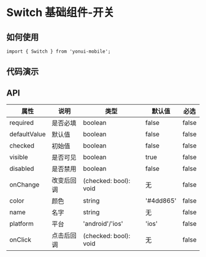 # Switch 基础组件-开关
## 如何使用

```
import { Switch } from 'yonui-mobile';

```

## 代码演示


## API

属性 | 说明 | 类型 | 默认值 | 必选
----|-----|------|------|------
required | 是否必填 | boolean | false | false
defaultValue | 默认值 | boolean | false | false
checked | 初始值 | boolean | false | false
visible | 是否可见 | boolean | true | false
disabled | 是否禁用 | boolean | false | false
onChange | 改变后回调 | (checked: bool): void | 无 | false
color | 颜色 | string | '#4dd865' | false
name | 名字 | string | 无 | false
platform | 平台 | 'android'/'ios' | 'ios' | false
onClick | 点击后回调 | (checked: bool): void | 无 | false
